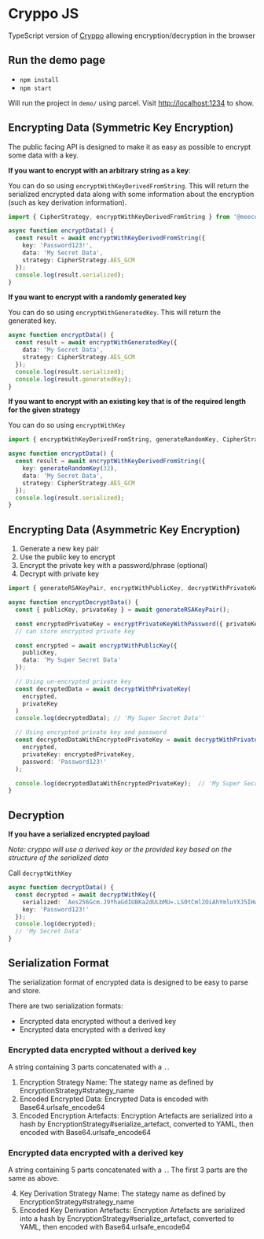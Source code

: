 # Cryppo JS

TypeScript version of [Cryppo](https://github.com/Meeco/cryppo) allowing encryption/decryption in the browser

## Run the demo page

- `npm install`
- `npm start`

Will run the project in `demo/` using parcel. Visit [http://localhost:1234](http://localhost:1234) to show.

## Encrypting Data (Symmetric Key Encryption)

The public facing API is designed to make it as easy as possible to encrypt some data with a key.

**If you want to encrypt with an arbitrary string as a key**:

You can do so using `encryptWithKeyDerivedFromString`. This will return the serialized encrypted data along with some information about the encryption (such as key derivation information).

```ts
import { CipherStrategy, encryptWithKeyDerivedFromString } from '@meeco/cryppo';

async function encryptData() {
  const result = await encryptWithKeyDerivedFromString({
    key: 'Password123!',
    data: 'My Secret Data',
    strategy: CipherStrategy.AES_GCM
  });
  console.log(result.serialized);
}
```

**If you want to encrypt with a randomly generated key**

You can do so using `encryptWithGeneratedKey`. This will return the generated key.

```ts
async function encryptData() {
  const result = await encryptWithGeneratedKey({
    data: 'My Secret Data',
    strategy: CipherStrategy.AES_GCM
  });
  console.log(result.serialized);
  console.log(result.generatedKey);
}
```

**If you want to encrypt with an existing key that is of the required length for the given strategy**

You can do so using `encryptWithKey`

```ts
import { encryptWithKeyDerivedFromString, generateRandomKey, CipherStrategy } from '@meeco/cryppo';

async function encryptData() {
  const result = await encryptWithKeyDerivedFromString({
    key: generateRandomKey(32),
    data: 'My Secret Data',
    strategy: CipherStrategy.AES_GCM
  });
  console.log(result.serialized);
}
```

## Encrypting Data (Asymmetric Key Encryption)

1. Generate a new key pair
1. Use the public key to encrypt
1. Encrypt the private key with a password/phrase (optional)
1. Decrypt with private key

```ts
import { generateRSAKeyPair, encryptWithPublicKey, decryptWithPrivateKey, encryptPrivateKeyWithPassword } from '@meeco/cryppo'

async function encryptDecryptData() {
  const { publicKey, privateKey } = await generateRSAKeyPair();

  const encryptedPrivateKey = encryptPrivateKeyWithPassword({ privateKey, password: 'Password123!' });
  // can store encrypted private key

  const encrypted = await encryptWithPublicKey({
    publicKey,
    data: 'My Super Secret Data'
  });

  // Using un-encrypted private key
  const decryptedData = await decryptWithPrivateKey(
    encrypted,
    privateKey
  )
  console.log(decryptedData); // 'My Super Secret Data''

  // Using encrypted private key and password
  const decryptedDataWithEncryptedPrivateKey = await decryptWithPrivateKey(
    encrypted,
    privateKey: encryptedPrivateKey,
    password: 'Password123!'
  );

  console.log(decryptedDataWithEncryptedPrivateKey);  // 'My Super Secret Data''
}
```

## Decryption

**If you have a serialized encrypted payload**

_Note: cryppo will use a derived key or the provided key based on the structure of the serialized data_

Call `decryptWithKey`

```ts
async function decryptData() {
  const decrypted = await decryptWithKey({
    serialized: `Aes256Gcm.J9YhaGdIUBKa2dULbMU=.LS0tCml2OiAhYmluYXJ5IHwtCiAgd1JGK2QrRjYzRHJhbDRmdgphdDogIWJpbmFyeSB8LQogIGllS3JnK05iV0JVY2N3L3VVS2N6Rnc9PQphZDogbm9uZQo=.Pbkdf2Hmac.LS0tCml2OiAitIb79btSrS8k4KhbyfR_f79OkukiCmk6IDIxOTQ5Cmw6IDMyCmhhc2g6IFNIQTI1Ngo=`,
    key: 'Password123!'
  });
  console.log(decrypted);
  // 'My Secret Data'
}
```

## Serialization Format

The serialization format of encrypted data is designed to be easy to parse and store.

There are two serialization formats:

- Encrypted data encrypted without a derived key
- Encrypted data encrypted with a derived key

### Encrypted data encrypted without a derived key

A string containing 3 parts concatenated with a `.`.

1. Encryption Strategy Name: The stategy name as defined by EncryptionStrategy#strategy_name
2. Encoded Encrypted Data: Encrypted Data is encoded with Base64.urlsafe_encode64
3. Encoded Encryption Artefacts: Encryption Artefacts are serialized into a hash by EncryptionStrategy#serialize_artefact, converted to YAML, then encoded with Base64.urlsafe_encode64

### Encrypted data encrypted with a derived key

A string containing 5 parts concatenated with a `.`. The first 3 parts are the same as above.

4. Key Derivation Strategy Name: The stategy name as defined by EncryptionStrategy#strategy_name
5. Encoded Key Derivation Artefacts: Encryption Artefacts are serialized into a hash by EncryptionStrategy#serialize_artefact, converted to YAML, then encoded with Base64.urlsafe_encode64
